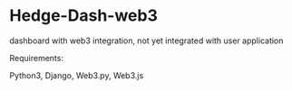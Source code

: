 # Hedge-Dash-web3
dashboard with web3 integration, not yet integrated with user application

Requirements:

Python3, Django, Web3.py, Web3.js
